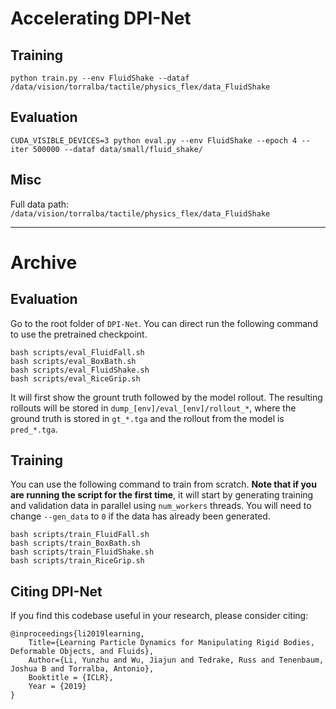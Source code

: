 # Accelerating DPI-Net

## Training
```
python train.py --env FluidShake --dataf /data/vision/torralba/tactile/physics_flex/data_FluidShake
```

## Evaluation
```
CUDA_VISIBLE_DEVICES=3 python eval.py --env FluidShake --epoch 4 --iter 500000 --dataf data/small/fluid_shake/
```

## Misc 
Full data path:
`/data/vision/torralba/tactile/physics_flex/data_FluidShake`

---

# Archive

## Evaluation

Go to the root folder of `DPI-Net`. You can direct run the following command to use the pretrained checkpoint.

    bash scripts/eval_FluidFall.sh
    bash scripts/eval_BoxBath.sh
    bash scripts/eval_FluidShake.sh
    bash scripts/eval_RiceGrip.sh

It will first show the grount truth followed by the model rollout. The resulting rollouts will be stored in `dump_[env]/eval_[env]/rollout_*`, where the ground truth is stored in `gt_*.tga` and the rollout from the model is `pred_*.tga`.


## Training

You can use the following command to train from scratch. **Note that if you are running the script for the first time**, it will start by generating training and validation data in parallel using `num_workers` threads. You will need to change `--gen_data` to `0` if the data has already been generated.

    bash scripts/train_FluidFall.sh
    bash scripts/train_BoxBath.sh
    bash scripts/train_FluidShake.sh
    bash scripts/train_RiceGrip.sh

## Citing DPI-Net

If you find this codebase useful in your research, please consider citing:

    @inproceedings{li2019learning,
        Title={Learning Particle Dynamics for Manipulating Rigid Bodies, Deformable Objects, and Fluids},
        Author={Li, Yunzhu and Wu, Jiajun and Tedrake, Russ and Tenenbaum, Joshua B and Torralba, Antonio},
        Booktitle = {ICLR},
        Year = {2019}
    }

